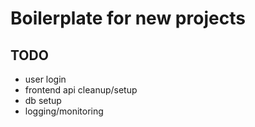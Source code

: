 # Boilerplate for new projects

## TODO
- user login
- frontend api cleanup/setup
- db setup
- logging/monitoring